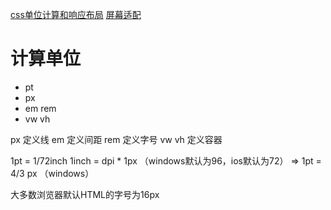 [css单位计算和响应布局](https://blog.csdn.net/qq_33384402/article/details/107205840)
[屏幕适配](https://blog.csdn.net/zhw0596/article/details/97115541?utm_medium=distribute.pc_aggpage_search_result.none-task-blog-2~all~baidu_landing_v2~default-1-97115541.nonecase)
# 计算单位
- pt
- px 
- em rem
- vw vh

px 定义线
em 定义间距
rem 定义字号
vw vh 定义容器

1pt = 1/72inch
1inch = dpi * 1px （windows默认为96，ios默认为72）
=> 1pt = 4/3 px （windows）

大多数浏览器默认HTML的字号为16px